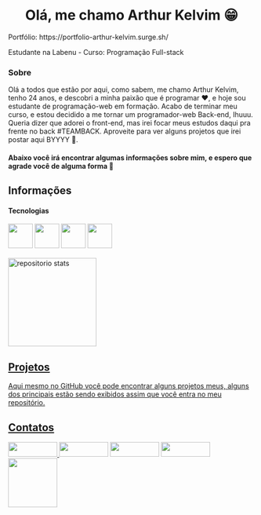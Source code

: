 <h1 align="center">Olá, me chamo Arthur Kelvim 😁 </h1>

<div>
  <p>Portfólio: https://portfolio-arthur-kelvim.surge.sh/</p>
  <p>Estudante na Labenu  - Curso: Programação Full-stack</p>
</div>

<div>
  <h3>Sobre</h3>
  <p>Olá a todos que estão por aqui, como sabem, me chamo Arthur Kelvim, tenho 24 anos, e descobri a minha paixão que é programar ❤, e hoje sou estudante de programação-web em formação. Acabo de terminar meu curso, e estou decidido a me tornar um programador-web Back-end, Ihuuu. Queria dizer que adorei o front-end, mas irei focar meus estudos daqui pra frente no back #TEAMBACK. Aproveite para ver alguns projetos que irei postar aqui BYYYY 🤯. </p>
  
   <h4>Abaixo você irá encontrar algumas informações sobre mim, e espero que agrade você de alguma forma 🤩</h4>
  
  ## Informações
 <div>
    <h4>Tecnologias</h4>
      <img src="https://cdn.jsdelivr.net/gh/devicons/devicon/icons/html5/html5-original.svg"  width="50" />
      <img src="https://cdn.jsdelivr.net/gh/devicons/devicon/icons/css3/css3-original.svg" width="50" />
      <img src="https://cdn.jsdelivr.net/gh/devicons/devicon/icons/javascript/javascript-plain.svg" width="50" />
      <img src="https://cdn.jsdelivr.net/gh/devicons/devicon/icons/react/react-original-wordmark.svg" width="50"/>
 </div>
  </br>
  
<div align="left">
  <a href="https://github.com/Arthur-Kelvim">
  <img height="180em" alt="repositorio stats" src="https://github-readme-stats.vercel.app/api?username=artkelv&show_icons=true&theme=dark&include_all_commits=true&count_private=true"/>
</div>
  
  ## Projetos 
  
  <div>
    <p>Aqui mesmo no GitHub você pode encontrar alguns projetos meus, alguns dos principais estão sendo exibidos assim que você entra no meu repositório.</p>
  </div>
  
  ## Contatos
  
<div id="contatos">
   <a href="https://tinyurl.com/485n6euf"><img src="https://img.shields.io/badge/WhatsApp-25D366?style=for-the-badge&logo=whatsapp&logoColor=white" width="100" height="30">
   <a href="mailto:kelvimarthur@gmail.com"><img src="https://img.shields.io/badge/Gmail-D14836?style=for-the-badge&logo=gmail&logoColor=white"  width="100" height="30"></a>
   <a href="https://www.linkedin.com/in/arthur-kelvim-780068213/"><img src="https://img.shields.io/badge/LinkedIn-0077B5?style=for-the-badge&logo=linkedin&logoColor=white"  width="100" height="30"></a>
   <a href="https://github.com/artkelv"><img src="https://img.shields.io/badge/GitHub-100000?style=for-the-badge&logo=github&logoColor=white"  width="100" height="30"></a>
</div>
  
  <img src="https://user-images.githubusercontent.com/85260996/157980042-8cbe81eb-ac53-4c57-b7db-1a41172004ea.png" width="100">



